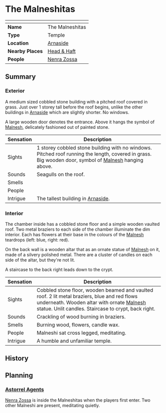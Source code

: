 # The Malneshitas

| []() | |
| --- | --- |
| **Name** | The Malneshitas |
| **Type** | Temple |
| **Location** | [Arnaside](../../villages/arnaside.md) |
| **Nearby Places** | [Head & Haft](../inns-taverns/head-and-haft.md) |
| **People** | [Nenra Zossa](../../../people/nenra-zossa.md) |

## Summary

### Exterior

A medium sized cobbled stone building with a pitched roof covered in grass. Just over 1 storey tall before the roof begins, unlike the other buildings in [Arnaside](../../villages/arnaside.md) which are slightly shorter. No windows.

A large wooden door denotes the entrance. Above it hangs the symbol of [Malnesh](../../../gods/gods/malnesh.md), delicately fashioned out of painted stone.

| Sensation | Description |
| ---- | --- |
| Sights | 1 storey cobbled stone building with no windows. Pitched roof running the length, covered in grass. Big wooden door, symbol of [Malnesh](../../../gods/gods/malnesh.md) hanging above. |
| Sounds | Seagulls on the roof. |
| Smells | |
| People | |
| Intrigue | The tallest building in [Arnaside](../../villages/arnaside.md). |

### Interior

The chamber inside has a cobbled stone floor and a simple wooden vaulted roof. Two metal braziers to each side of the chamber illuminate the dim interior. Each has flowers at their base in the colours of the [Malnesh](../../../gods/gods/malnesh.md) teardrops (left: blue, right: red).

On the back wall is a wooden altar that as an ornate statue of [Malnesh](../../../gods/gods/malnesh.md) on it, made of a silvery polished metal. There are a cluster of candles on each side of the altar, but they're not lit.

A staircase to the back right leads down to the crypt.

| Sensation | Description |
| ---- | --- |
| Sights | Cobbled stone floor, wooden beamed and vaulted roof. 2 lit metal braziers, blue and red flows underneath. Wooden altar with ornate [Malnesh](../../../gods/gods/malnesh.md) statue. Unlit candles. Staircase to crypt, back right. |
| Sounds | Crackling of wood burning in braziers. |
| Smells | Burning wood, flowers, candle wax. |
| People | Malneshi sat cross legged, meditating. |
| Intrigue | A humble and unfamiliar temple. |

## History

## Planning

### [Astorrel Agents](../../../../campaigns/astorrel-agents/README.md)

[Nenra Zossa](../../../people/nenra-zossa.md) is inside the Malneshitas when the players first enter. Two other Malneshi are present, meditating quietly.
